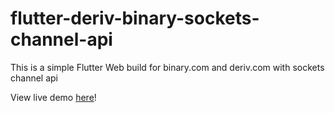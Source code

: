# flutter-deriv-binary-sockets-channel-api
This is a simple Flutter Web build for binary.com and deriv.com with sockets channel api

View live demo [here](https://jepbura.github.io/flutter-deriv-binary-sockets-channel-api/)!
